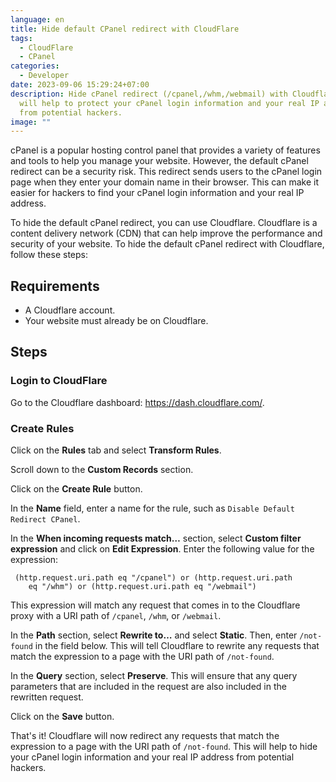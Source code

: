 ```yaml
---
language: en
title: Hide default CPanel redirect with CloudFlare
tags:
  - CloudFlare
  - CPanel
categories:
  - Developer
date: 2023-09-06 15:29:24+07:00
description: Hide cPanel redirect (/cpanel,/whm,/webmail) with Cloudflare. This
  will help to protect your cPanel login information and your real IP address
  from potential hackers.
image: ""
---
```

cPanel is a popular hosting control panel that provides a variety of features and tools to help you manage your website. However, the default cPanel redirect can be a security risk. This redirect sends users to the cPanel login page when they enter your domain name in their browser. This can make it easier for hackers to find your cPanel login information and your real IP address.

To hide the default cPanel redirect, you can use Cloudflare. Cloudflare is a content delivery network (CDN) that can help improve the performance and security of your website. To hide the default cPanel redirect with Cloudflare, follow these steps:

## Requirements

* A Cloudflare account.
* Your website must already be on Cloudflare.

## Steps
### Login to CloudFlare 

Go to the Cloudflare dashboard: https://dash.cloudflare.com/.
### Create Rules
Click on the **Rules** tab and select **Transform Rules**.

Scroll down to the **Custom Records** section.

Click on the **Create Rule** button.

In the **Name** field, enter a name for the rule, such as `Disable Default Redirect CPanel`.

In the **When incoming requests match…** section, select **Custom filter expression** and click on **Edit Expression**.
Enter the following value for the expression: 
```
 (http.request.uri.path eq "/cpanel") or (http.request.uri.path
    eq "/whm") or (http.request.uri.path eq "/webmail") 
```
This expression will match any request that comes in to the Cloudflare proxy with a URI path of `/cpanel`, `/whm`, or `/webmail`.    

In the **Path** section, select **Rewrite to…** and select **Static**. Then, enter `/not-found` in the field below. This will tell Cloudflare to rewrite any requests that match the expression to a page with the URI path of `/not-found`.

In the **Query** section, select **Preserve**. This will ensure that any query parameters that are included in the request are also  included in the rewritten request.

Click on the **Save** button.


That's it! Cloudflare will now redirect any requests that match the expression to a page with the URI path of `/not-found`. This will help to hide your cPanel login information and your real IP address from potential hackers.
